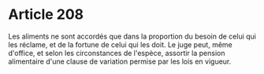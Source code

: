 # Article 208

Les aliments ne sont accordés que dans la proportion du besoin de celui qui les réclame, et de la fortune de celui qui les doit.   Le juge peut, même d'office, et selon les circonstances de l'espèce, assortir la pension alimentaire d'une clause de variation permise par les lois en vigueur.
